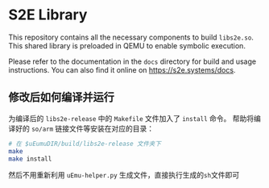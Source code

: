 S2E Library
===========

This repository contains all the necessary components to build ``libs2e.so``. This shared
library is preloaded in QEMU to enable symbolic execution.

Please refer to the documentation in the ``docs`` directory for build and usage instructions.
You can also find it online on <https://s2e.systems/docs>.


## 修改后如何编译并运行
为编译后的 `libs2e-release` 中的 `Makefile` 文件加入了 `install` 命令。
帮助将编译好的 `so/arm` 链接文件等安装在对应的目录：

```bash
# 在 $uEumuDIR/build/libs2e-release 文件夹下
make 
make install 
```
然后不用重新利用 `uEmu-helper.py` 生成文件，直接执行生成的`sh`文件即可